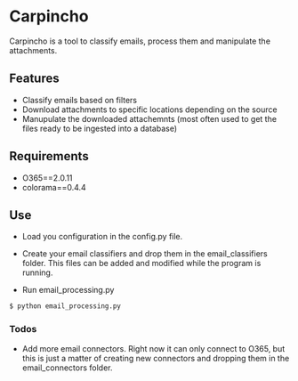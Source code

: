 # Carpincho
Carpincho is a tool to classify emails, process them and manipulate the attachments.

## Features
  - Classify emails based on filters
  - Download attachments to specific locations depending on the source
  - Manupulate the downloaded attachemnts (most often used to get the files ready to be ingested into a database)


## Requirements
* O365==2.0.11
* colorama==0.4.4


## Use

* Load you configuration in the config.py file.

* Create your email classifiers and drop them in the email_classifiers folder. This files can be added and modified while the program is running.

* Run email_processing.py

```sh
$ python email_processing.py
```


### Todos
 - Add more email connectors. Right now it can only connect to O365, but this is just a matter of creating new connectors and dropping them in the email_connectors folder.
